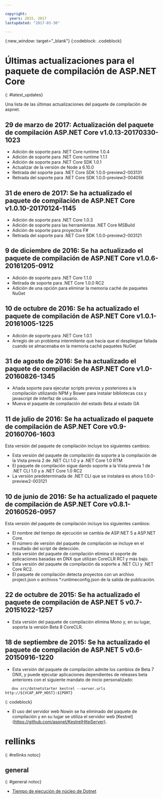 ```yaml
---

copyright:
  years: 2015, 2017
lastupdated: "2017-03-30"

---
```


{:new_window: target="_blank"}
{:codeblock: .codeblock}

# Últimas actualizaciones para el paquete de compilación de ASP.NET Core
{: #latest_updates}


Una lista de las últimas actualizaciones del paquete de compilación de aspnet.

## 29 de marzo de 2017: Actualización del paquete de compilación ASP.NET Core v1.0.13-20170330-1023

* Adición de soporte para .NET Core runtime 1.0.4
* Adición de soporte para .NET Core runtime 1.1.1
* Adición de soporte para .NET Core SDK 1.0.1
* Actualizar de la versión de Node a 6.10.0
* Retirada del soporte para .NET Core SDK 1.0.0-preview2-003131
* Retirada del soporte para .NET Core SDK 1.0.0-preview3-004056

## 31 de enero de 2017: Se ha actualizado el paquete de compilación de ASP.NET Core v1.0.10-20170124-1145

* Adición de soporte para .NET Core 1.0.3
* Adición de soporte para las herramientas .NET Core MSBuild
* Adición de soporte para proyectos F#
* Retirada del soporte para .NET Core SDK 1.0.0-preview2-003121

## 9 de diciembre de 2016: Se ha actualizado el paquete de compilación de ASP.NET Core v1.0.6-20161205-0912

* Adición de soporte para .NET Core 1.1.0
* Retirada de soporte para .NET Core 1.0.0 RC2
* Adición de una opción para eliminar la memoria caché de paquetes NuGet

## 10 de octubre de 2016: Se ha actualizado el paquete de compilación de ASP.NET Core v1.0.1-20161005-1225

* Adición de soporte para .NET Core 1.0.1
* Arreglo de un problema intermitente que hacía que el despliegue fallada cuando se almacenaba en la memoria caché paquetes NuGet

## 31 de agosto de 2016: Se ha actualizado el paquete de compilación de ASP.NET Core v1.0-20160826-1345

* Añada soporte para ejecutar scripts previos y posteriores a la compilación utilizando NPM y Bower para instalar bibliotecas css y javascript de interfaz de usuario.
* Mueva el paquete de compilación del estado Beta al estado GA

## 11 de julio de 2016: Se ha actualizado el paquete de compilación de ASP.NET Core v0.9-20160706-1603

Esta versión del paquete de compilación incluye los siguientes cambios:

* Esta versión del paquete de compilación da soporte a la compilación de la Vista previa 2 de .NET CLI 1.0 y a .NET Core 1.0 RTM
* El paquete de compilación sigue dando soporte a la Vista previa 1 de .NET CLI 1.0 y a .NET Core 1.0 RC2
* La versión predeterminada de .NET CLI que se instalará es ahora 1.0.0-preview2-003121

## 10 de junio de 2016: Se ha actualizado el paquete de compilación de ASP.NET Core v0.8.1-20160526-0957

Esta versión del paquete de compilación incluye los siguientes cambios:

* El nombre del tiempo de ejecución se cambia de ASP.NET 5 a ASP.NET Core.
* El número de versión del paquete de compilación se incluye en el resultado del script de detección.
* Esta versión del paquete de compilación elimina el soporte de aplicaciones basadas en DNX que utilizan CoreCLR RC1 y más bajo.
* Esta versión del paquete de compilación da soporte a .NET CLI y .NET Core RC2.
* El paquete de compilación detecta proyectos con un archivo project.json o archivos *.runtimeconfig.json de la salida de publicación.

## 22 de octubre de 2015: Se ha actualizado el paquete de compilación de ASP.NET 5 v0.7-20151022-1257

* Esta versión del paquete de compilación elimina Mono y, en su lugar, soporta la versión Beta 8 CoreCLR.

## 18 de septiembre de 2015: Se ha actualizado el paquete de compilación de ASP.NET 5 v0.6-20150916-1220

* Esta versión del paquete de compilación admite los cambios de Beta 7 DNX, y puede ejecutar aplicaciones dependientes de releases beta anteriores con el siguiente mandato de inicio personalizado:

```
   dnx src/dotnetstarter kestrel --server.urls http://${VCAP_APP_HOST}:${PORT}
```
{: codeblock}

* El uso del servidor web Nowin se ha eliminado del paquete de compilación y en su lugar se utiliza el servidor web [Kestrel]{https://github.com/aspnet/KestrelHttpServer}.

# rellinks
{: #rellinks notoc}
## general
{: #general notoc}
* [Tiempo de ejecución de núcleo de Dotnet](index.html)
